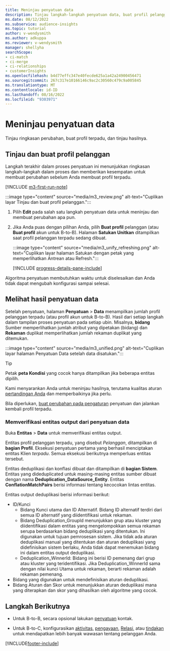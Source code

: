 ```yaml
---
title: Meninjau penyatuan data
description: Tinjau langkah-langkah penyatuan data, buat profil pelanggan terpadu, dan tinjau hasilnya
ms.date: 08/12/2022
ms.subservice: audience-insights
ms.topic: tutorial
author: v-wendysmith
ms.author: adkuppa
ms.reviewer: v-wendysmith
manager: shellyha
searchScope:
- ci-match
- ci-merge
- ci-relationships
- customerInsights
ms.openlocfilehash: b4d77effc347e40fecde625a1a42a24900456471
ms.sourcegitcommit: 267c317e10166146c9ac2c30560c479c9a005845
ms.translationtype: MT
ms.contentlocale: id-ID
ms.lasthandoff: 08/16/2022
ms.locfileid: "9303971"
---
```

# <a name="review-data-unification"></a>Meninjau penyatuan data

Tinjau ringkasan perubahan, buat profil terpadu, dan tinjau hasilnya.

## <a name="review-and-create-customer-profiles"></a>Tinjau dan buat profil pelanggan

Langkah terakhir dalam proses penyatuan ini menunjukkan ringkasan langkah-langkah dalam proses dan memberikan kesempatan untuk membuat perubahan sebelum Anda membuat profil terpadu.

[!INCLUDE [m3-first-run-note](includes/m3-first-run-note.md)]

:::image type="content" source="media/m3_review.png" alt-text="Cuplikan layar Tinjau dan buat profil pelanggan.":::

1. Pilih **Edit** pada salah satu langkah penyatuan data untuk meninjau dan membuat perubahan apa pun.

1. Jika Anda puas dengan pilihan Anda, pilih **Buat profil** pelanggan (atau **Buat profil** akun untuk B-to-B). Halaman **Satukan Unitkan** ditampilkan saat profil pelanggan terpadu sedang dibuat.

   :::image type="content" source="media/m3_unify_refreshing.png" alt-text="Cuplikan layar halaman Satukan dengan petak yang memperlihatkan Antrean atau Refresh.":::

   [!INCLUDE [progress-details-pane-include](includes/progress-details-pane.md)]

Algoritma penyatuan membutuhkan waktu untuk diselesaikan dan Anda tidak dapat mengubah konfigurasi sampai selesai.

## <a name="view-the-results-of-data-unification"></a>Melihat hasil penyatuan data

Setelah penyatuan, halaman **Penyatuan** > **Data** menampilkan jumlah profil pelanggan terpadu (atau profil akun untuk B-to-B). Hasil dari setiap langkah dalam tampilan proses penyatuan pada setiap ubin. Misalnya, **bidang** Sumber memperlihatkan jumlah atribut yang dipetakan (bidang) dan **Rekaman** duplikat memperlihatkan jumlah rekaman duplikat yang ditemukan.

:::image type="content" source="media/m3_unified.png" alt-text="Cuplikan layar halaman Penyatuan Data setelah data disatukan.":::

> [!TIP]
> Petak **peta Kondisi** yang cocok hanya ditampilkan jika beberapa entitas dipilih.

Kami menyarankan Anda untuk meninjau hasilnya, terutama kualitas aturan [pertandingan Anda](data-unification-update.md#manage-match-rules) dan memperbaikinya jika perlu.

Bila diperlukan, [buat perubahan pada pengaturan](data-unification-update.md) penyatuan dan jalankan kembali profil terpadu.

### <a name="verify-output-entities-from-data-unification"></a>Memverifikasi entitas output dari penyatuan data

Buka **Entitas** > **Data** untuk memverifikasi entitas output.

Entitas profil pelanggan terpadu, yang disebut *Pelanggan*, ditampilkan di **bagian Profil**. Eksekusi penyatuan pertama yang berhasil menciptakan entitas Klien *terpadu*. Semua eksekusi berikutnya memperluas entitas tersebut.

Entitas deduplikasi dan konflasi dibuat dan ditampilkan di **bagian Sistem**. Entitas yang dideduplicated untuk masing-masing entitas sumber dibuat dengan nama **Deduplication_DataSource_Entity**. Entitas **ConflationMatchPairs** berisi informasi tentang kecocokan lintas entitas.

Entitas output deduplikasi berisi informasi berikut:
- ID/Kunci
  - Bidang Kunci utama dan ID Alternatif. Bidang ID alternatif terdiri dari semua ID alternatif yang diidentifikasi untuk rekaman.
  - Bidang Deduplication_GroupId menunjukkan grup atau kluster yang diidentifikasi dalam entitas yang mengelompokkan semua rekaman serupa berdasarkan bidang deduplikasi yang ditentukan. Ini digunakan untuk tujuan pemrosesan sistem. Jika tidak ada aturan deduplikasi manual yang ditentukan dan aturan deduplikasi yang didefinisikan sistem berlaku, Anda tidak dapat menemukan bidang ini dalam entitas output deduplikasi.
  - Deduplication_WinnerId: Bidang ini berisi ID pemenang dari grup atau kluster yang teridentifikasi. Jika Deduplication_WinnerId sama dengan nilai kunci Utama untuk rekaman, berarti rekaman adalah rekaman pemenang.
- Bidang yang digunakan untuk mendefinisikan aturan deduplikasi.
- Bidang Aturan dan Skor untuk menunjukkan aturan deduplikasi mana yang diterapkan dan skor yang dihasilkan oleh algoritme yang cocok.

## <a name="next-step"></a>Langkah Berikutnya

- Untuk B-to-B, secara opsional lakukan [penyatuan](data-unification-contacts.md) kontak.

- Untuk B-to-C, konfigurasikan [aktivitas](activities.md), [pengayaan](enrichment-hub.md), [Relasi](relationships.md), atau [tindakan](measures.md) untuk mendapatkan lebih banyak wawasan tentang pelanggan Anda.

[!INCLUDE[footer-include](includes/footer-banner.md)]
